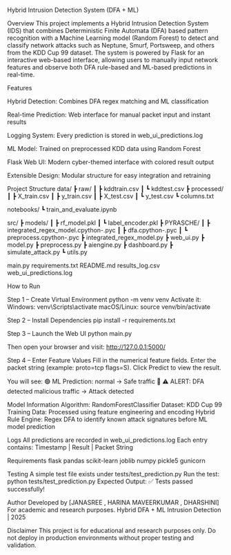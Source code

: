 Hybrid Intrusion Detection System (DFA + ML)

Overview
This project implements a Hybrid Intrusion Detection System (IDS) that combines Deterministic Finite Automata (DFA) based pattern recognition with a Machine Learning model (Random Forest) to detect and classify network attacks such as Neptune, Smurf, Portsweep, and others from the KDD Cup 99 dataset.
The system is powered by Flask for an interactive web-based interface, allowing users to manually input network features and observe both DFA rule-based and ML-based predictions in real-time.

Features

Hybrid Detection: Combines DFA regex matching and ML classification

Real-time Prediction: Web interface for manual packet input and instant results

Logging System: Every prediction is stored in web_ui_predictions.log

ML Model: Trained on preprocessed KDD data using Random Forest

Flask Web UI: Modern cyber-themed interface with colored result output

Extensible Design: Modular structure for easy integration and retraining

Project Structure
data/
┣ raw/
┃ ┣ kddtrain.csv
┃ ┗ kddtest.csv
┣ processed/
┃ ┣ X_train.csv
┃ ┣ y_train.csv
┃ ┣ X_test.csv
┃ ┗ y_test.csv
┗ columns.txt

notebooks/
┗ train_and_evaluate.ipynb

src/
┣ models/
┃ ┣ rf_model.pkl
┃ ┗ label_encoder.pkl
┣ PYRASCHE/
┃ ┣ integrated_regex_model.cpython-.pyc
┃ ┣ dfa.cpython-.pyc
┃ ┗ preprocess.cpython-.pyc
┣ integrated_regex_model.py
┣ web_ui.py
┣ model.py
┣ preprocess.py
┣ aiengine.py
┣ dashboard.py
┣ simulate_attack.py
┗ utils.py

main.py
requirements.txt
README.md
results_log.csv
web_ui_predictions.log

How to Run

Step 1 – Create Virtual Environment
python -m venv venv
Activate it:
Windows: venv\Scripts\activate
macOS/Linux: source venv/bin/activate

Step 2 – Install Dependencies
pip install -r requirements.txt

Step 3 – Launch the Web UI
python main.py

Then open your browser and visit:
http://127.0.0.1:5000/

Step 4 – Enter Feature Values
Fill in the numerical feature fields.
Enter the packet string (example: proto=tcp flags=S).
Click Predict to view the result.

You will see:
🟢 ML Prediction: normal → Safe traffic
🔴 ⚠️ ALERT: DFA detected malicious traffic → Attack detected

Model Information
Algorithm: RandomForestClassifier
Dataset: KDD Cup 99
Training Data: Processed using feature engineering and encoding
Hybrid Rule Engine: Regex DFA to identify known attack signatures before ML model prediction

Logs
All predictions are recorded in web_ui_predictions.log
Each entry contains:
Timestamp | Result | Packet String

Requirements
flask
pandas
scikit-learn
joblib
numpy
pickle5
gunicorn

Testing
A simple test file exists under tests/test_prediction.py
Run the test: python tests/test_prediction.py
Expected Output: ✅ Tests passed successfully!

Author
Developed by [JANASREE , HARINA MAVEERKUMAR , DHARSHINI]
For academic and research purposes.
Hybrid DFA + ML Intrusion Detection | 2025

Disclaimer
This project is for educational and research purposes only.
Do not deploy in production environments without proper testing and validation.